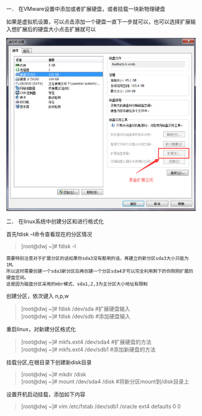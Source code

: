 一． 在VMware设置中添加或者扩展硬盘，或者挂载一块新物理硬盘

如果是虚拟机设置，可以点击添加一个硬盘一直下一步就可以，也可以选择扩展输入想扩展后的硬盘大小点击扩展就可以

![image](https://github.com/dwjlw1314/DWJ-PROJECT/raw/master/PictureSource/1.17.1.jpg)

二． 在linux系统中创建分区和进行格式化

首先fdisk –l命令查看现在的分区情况
>[root@dwj ~]# fdisk -l
```
需要特别注意对于扩展分区的话如果你sda3没有都用的话，再建立的新分区sda3大小只能为1M。
所以这时需要创建一个sda3新分区后再创建一个分区sda4才可以完全利用剩下的你刚刚扩展的硬盘空间。
这是因为磁盘分区采用的mbr模式，sda1,2,3为主分区大小地址有限制
```

创建分区，依次键入 n,p,w
>[root@dwj ~]# fdisk /dev/sda         #扩展硬盘输入  <br>
>[root@dwj ~]# fdisk /dev/sdb         #添加硬盘输入

重启linux，对新建分区格式化
>[root@dwj ~]# mkfs.ext4 /dev/sda4     #扩展硬盘的方法  <br>
>[root@dwj ~]# mkfs.ext4 /dev/sdb1     #添加新硬盘的方法

挂载分区,在根目录下创建新disk目录
>[root@dwj ~]# mkdir /disk              <br>
>[root@dwj ~]# mount /dev/sda4 /disk    #将新分区mount到/disk目录上

设置开机启动挂载，添加如下内容
>[root@dwj ~]# vim /etc/fstab
/dev/sdb1   /oracle   ext4    defaults   0 0
